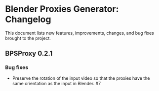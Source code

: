 # Blender Proxies Generator: Changelog

This document lists new features, improvements, changes, and bug fixes brought
to the project.

## BPSProxy 0.2.1

### Bug fixes

- Preserve the rotation of the input video so that the proxies have the same
  orientation as the input in Blender. #7


